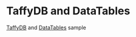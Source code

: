 TaffyDB and DataTables
======================

[TaffyDB](http://www.taffydb.com/) and [DataTables](http://datatables.net/) sample
